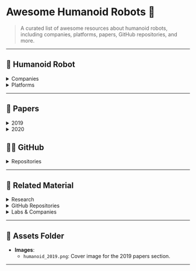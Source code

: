 # Awesome Humanoid Robots 🤖

> A curated list of awesome resources about humanoid robots, including companies, platforms, papers, GitHub repositories, and more.

---

## 🤖 Humanoid Robot

<details>
  <summary>Companies</summary>

- [**Unitree Robotics**](https://www.unitree.com/cn/)   

</details>

<details>
  <summary>Platforms</summary>

- [**Awesome Legged Locomotion Learning**](https://github.com/gaiyi7788/awesome-legged-locomotion-learning)  
  - Description: TODO

</details>

---

## 📑 Papers

<details>
  <summary>2019</summary>

<img src="assets/humanoid_2019.png" width="120" />

- **Learning agile and dynamic motor skills for legged robots**  
  - Authors: [Paper Link](https://www.science.org/doi/10.1126/scirobotics.aau5872)   

</details>

<details>
  <summary>2020</summary>

TODO

</details>

## 🐱‍💻 GitHub

<details>
  <summary>Repositories</summary>

- [**legged_gym**](https://github.com/leggedrobotics/legged_gym/tree/master)   
  - Description: TODO

</details>

---

## 🌟 Related Material

<details>
  <summary>Research</summary>

### Research

- **Learning agile and dynamic motor skills for legged robots**  
  - Paper: [https://www.science.org/doi/10.1126/scirobotics.aau5872](https://www.science.org/doi/10.1126/scirobotics.aau5872)   

</details>

<details>
  <summary>GitHub Repositories</summary>

### GitHub Repositories

- **Awesome Quadrupedal Robots**  
  - Repository: [https://github.com/curieuxjy/Awesome_Quadrupedal_Robots](https://github.com/curieuxjy/Awesome_Quadrupedal_Robots)   

</details>

<details>
  <summary>Labs & Companies</summary>

### Labs & Companies

- **Unitree Robotics**  
  - Website: [https://www.unitree.com/cn/](https://www.unitree.com/cn/)   
  - Description: TODO

</details>

---

## 📸 Assets Folder

- **Images**:  
  - `humanoid_2019.png`: Cover image for the 2019 papers section.

---
